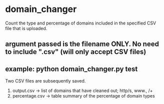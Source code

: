 # domain_changer
Count the type and percentage of domains included in the specified CSV file that is uploaded.

## argument passed is the filename ONLY. No need to include ".csv" (will only accept CSV files)
## example: python domain_changer.py test

Two CSV files are subsequently saved.
1) output.csv -> list of domains that have cleaned out; http/s, www., /+
2) percentage.csv -> table summary of the percentage of domain types
